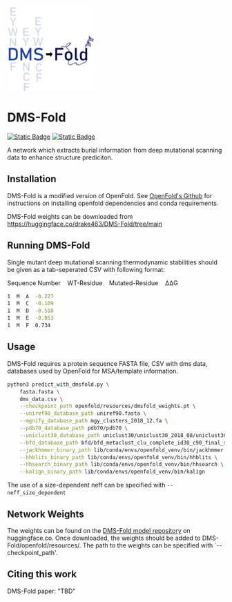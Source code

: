 <img src="imgs/dmsfold_logo.png" width="200" height="200"/>

# DMS-Fold

[![Static Badge](https://img.shields.io/badge/DMS--Fold-Weights-blue)](https://huggingface.co/drake463/DMS-Fold/tree/main)       [![Static Badge](https://img.shields.io/badge/DMS--Fold-TrainingSet-green)](https://huggingface.co/datasets/drake463/dmsfold_training_set)

A network which extracts burial information from deep mutational scanning data to enhance structure prediciton.

## Installation

DMS-Fold is a modified version of OpenFold. See [OpenFold's Github](https://github.com/aqlaboratory/openfold) for instructions on installing openfold dependencies and conda requirements.

DMS-Fold weights can be downloaded from https://huggingface.co/drake463/DMS-Fold/tree/main

## Running DMS-Fold

Single mutant deep mutational scanning thermodynamic stabilities should be given as a tab-seperated CSV with following format:

Sequence Number&nbsp;&nbsp;&nbsp;&nbsp;WT-Residue&nbsp;&nbsp;&nbsp;&nbsp;Mutated-Residue&nbsp;&nbsp;&nbsp;&nbsp;ΔΔG

```bash
1  M  A  -0.227
1  M  C  -0.109
1  M  D  -0.518
1  M  E  -0.053
1  M  F  0.734
```  

## Usage
DMS-Fold requires a protein sequence FASTA file, CSV with dms data, databases used by OpenFold for MSA/template information.
 
```bash
python3 predict_with_dmsfold.py \
    fasta.fasta \
    dms_data.csv \
    --checkpoint_path openfold/resources/dmsfold_weights.pt \
    --uniref90_database_path uniref90.fasta \
    --mgnify_database_path mgy_clusters_2018_12.fa \
    --pdb70_database_path pdb70/pdb70 \
    --uniclust30_database_path uniclust30/uniclust30_2018_08/uniclust30_2018_08 \
    --bfd_database_path bfd/bfd_metaclust_clu_complete_id30_c90_final_seq.sorted_opt \
    --jackhmmer_binary_path lib/conda/envs/openfold_venv/bin/jackhmmer \
    --hhblits_binary_path lib/conda/envs/openfold_venv/bin/hhblits \
    --hhsearch_binary_path lib/conda/envs/openfold_venv/bin/hhsearch \
    --kalign_binary_path lib/conda/envs/openfold_venv/bin/kalign
```
The use of a size-dependent neff can be specified with `--neff_size_dependent`

## Network Weights
The weights can be found on the [DMS-Fold model repository](https://huggingface.co/drake463/DMS-Fold/tree/main) on huggingface.co. Once downloaded, the weights should be added to DMS-Fold/openfold/resources/. The path to the weights can be specified with `--checkpoint_path'.

## Citing this work
DMS-Fold paper: "TBD"
